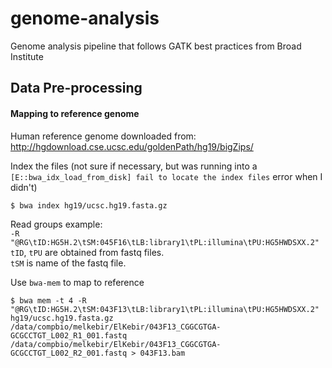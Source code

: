 # genome-analysis
Genome analysis pipeline that follows GATK best practices from Broad Institute 

## Data Pre-processing 

#### Mapping to reference genome 

Human reference genome downloaded from:
http://hgdownload.cse.ucsc.edu/goldenPath/hg19/bigZips/

Index the files (not sure if necessary, but was running into a `[E::bwa_idx_load_from_disk] fail to locate the index files` error when I didn't)

`$ bwa index hg19/ucsc.hg19.fasta.gz` 

Read groups example:  
`-R "@RG\tID:HG5H.2\tSM:045F16\tLB:library1\tPL:illumina\tPU:HG5HWDSXX.2"`  
`tID`, `tPU` are obtained from fastq files.   
`tSM` is name of the fastq file. 


Use `bwa-mem` to map to reference  

`$ bwa mem -t 4 -R "@RG\tID:HG5H.2\tSM:043F13\tLB:library1\tPL:illumina\tPU:HG5HWDSXX.2" hg19/ucsc.hg19.fasta.gz /data/compbio/melkebir/ElKebir/043F13_CGGCGTGA-GCGCCTGT_L002_R1_001.fastq /data/compbio/melkebir/ElKebir/043F13_CGGCGTGA-GCGCCTGT_L002_R2_001.fastq > 043F13.bam`

